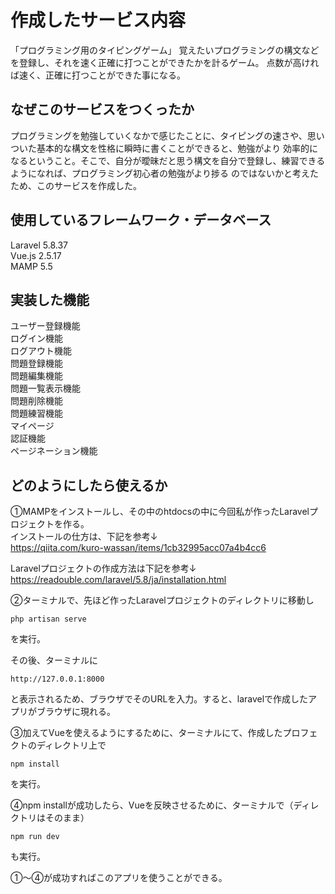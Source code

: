 # 作成したサービス内容  
「プログラミング用のタイピングゲーム」
覚えたいプログラミングの構文などを登録し、それを速く正確に打つことができたかを計るゲーム。
点数が高ければ速く、正確に打つことができた事になる。

## なぜこのサービスをつくったか
プログラミングを勉強していくなかで感じたことに、タイピングの速さや、思いついた基本的な構文を性格に瞬時に書くことができると、勉強がより
効率的になるということ。そこで、自分が曖昧だと思う構文を自分で登録し、練習できるようになれば、プログラミング初心者の勉強がより捗る
のではないかと考えたため、このサービスを作成した。



## 使用しているフレームワーク・データベース
Laravel 5.8.37  
Vue.js 2.5.17  
MAMP 5.5

## 実装した機能
ユーザー登録機能  
ログイン機能  
ログアウト機能  
問題登録機能  
問題編集機能  
問題一覧表示機能  
問題削除機能  
問題練習機能  
マイページ  
認証機能  
ページネーション機能

## どのようにしたら使えるか  
①MAMPをインストールし、その中のhtdocsの中に今回私が作ったLaravelプロジェクトを作る。  
インストールの仕方は、下記を参考↓  
https://qiita.com/kuro-wassan/items/1cb32995acc07a4b4cc6  
  
Laravelプロジェクトの作成方法は下記を参考↓  
https://readouble.com/laravel/5.8/ja/installation.html  
  
②ターミナルで、先ほど作ったLaravelプロジェクトのディレクトリに移動し  
```$xslt
php artisan serve
```
を実行。  
  
その後、ターミナルに
```$xslt
http://127.0.0.1:8000
```
と表示されるため、ブラウザでそのURLを入力。すると、laravelで作成したアプリがブラウザに現れる。  
  
③加えてVueを使えるようにするために、ターミナルにて、作成したプロフェクトのディレクトリ上で
```$xslt
npm install
```
を実行。  

④npm installが成功したら、Vueを反映させるために、ターミナルで（ディレクトリはそのまま）  
```$xslt
npm run dev
```
も実行。
  
①〜④が成功すればこのアプリを使うことができる。


